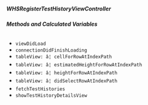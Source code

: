 ##### **WHSRegisterTestHistoryViewController**

###### **Methods and Calculated Variables**
- `viewDidLoad`
- `connectionDidFinishLoading`
- `tableView: â¦ cellForRowAtIndexPath`
- `tableView: â¦ estimatedHeightForRowAtIndexPath`
- `tableView: â¦ heightForRowAtIndexPath`
- `tableView: â¦ didSelectRowAtIndexPath`
- `fetchTestHistories`
- `showTestHistoryDetailsView`